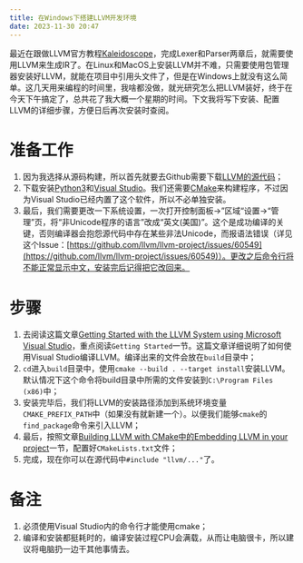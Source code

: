 ```yaml
---
title: 在Windows下搭建LLVM开发环境
date: 2023-11-30 20:47
---
```


最近在跟做LLVM官方教程[Kaleidoscope](https://llvm.org/docs/tutorial/)，完成Lexer和Parser两章后，就需要使用LLVM来生成IR了。在Linux和MacOS上安装LLVM并不难，只需要使用包管理器安装好LLVM，就能在项目中引用头文件了，但是在Windows上就没有这么简单。这几天用来编程的时间里，我啥都没做，就光研究怎么把LLVM装好，终于在今天下午搞定了，总共花了我大概一个星期的时间。下文我将写下安装、配置LLVM的详细步骤，方便日后再次安装时查阅。

# 准备工作

1. 因为我选择从源码构建，所以首先就要去Github需要下载[LLVM的源代码](https://github.com/llvm/llvm-project)；
2. 下载安装[Python3](https://www.python.org/downloads/)和[Visual Studio](https://visualstudio.microsoft.com/)。我们还需要[CMake](https://cmake.org/)来构建程序，不过因为Visual Studio已经内置了这个软件，所以不必单独安装。
3. 最后，我们需要更改一下系统设置，一次打开控制面板→”区域“设置→“管理”页，将“非Unicode程序的语言”改成“英文(美国)”。这个是成功编译的关键，否则编译器会抱怨源代码中存在某些非法Unicode，而报语法错误（详见这个Issue：[https://github.com/llvm/llvm-project/issues/60549](https://github.com/llvm/llvm-project/issues/60549)）。更改之后命令行将不能正常显示中文，安装完后记得把它改回来。

# 步骤

1. 去阅读这篇文章[Getting Started with the LLVM System using Microsoft Visual Studio](https://llvm.org/docs/GettingStartedVS.html)，重点阅读`Getting Started`一节。这篇文章详细说明了如何使用Visual Studio编译LLVM。编译出来的文件会放在`build`目录中；
2. `cd`进入`build`目录中，使用`cmake --build . --target install`安装LLVM。默认情况下这个命令将build目录中所需的文件安装到`C:\Program Files (x86)`中；
3. 安装完毕后，我们将LLVM的安装路径添加到系统环境变量`CMAKE_PREFIX_PATH`中（如果没有就新建一个）。以便我们能够`cmake`的`find_package`命令来引入LLVM；
4. 最后，按照文章[Building LLVM with CMake中的Embedding LLVM in your project](https://llvm.org/docs/CMake.html#embedding-llvm-in-your-project)一节，配置好`CMakeLists.txt`文件；
5. 完成，现在你可以在源代码中`#include "llvm/..."`了。

# 备注

1. 必须使用Visual Studio内的命令行才能使用cmake；
2. 编译和安装都挺耗时的，编译安装过程CPU会满载，从而让电脑很卡，所以建议将电脑扔一边干其他事情去。